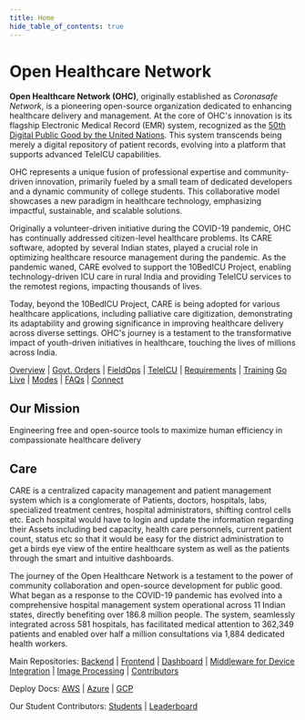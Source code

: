 ```yaml
---
title: Home
hide_table_of_contents: true
---
```


# Open Healthcare Network

**Open Healthcare Network (OHC)**, originally established as *Coronasafe Network*, is a pioneering open-source organization dedicated to enhancing healthcare delivery and management. At the core of OHC's innovation is its flagship Electronic Medical Record (EMR) system, recognized as the [50th Digital Public Good by the United Nations](https://digitalpublicgoods.net/). This system transcends being merely a digital repository of patient records, evolving into a platform that supports advanced TeleICU capabilities.

OHC represents a unique fusion of professional expertise and community-driven innovation, primarily fueled by a small team of dedicated developers and a dynamic community of college students. This collaborative model showcases a new paradigm in healthcare technology, emphasizing impactful, sustainable, and scalable solutions.

Originally a volunteer-driven initiative during the COVID-19 pandemic, OHC has continually addressed citizen-level healthcare problems. Its CARE software, adopted by several Indian states, played a crucial role in optimizing healthcare resource management during the pandemic. As the pandemic waned, CARE evolved to support the 10BedICU Project, enabling technology-driven ICU care in rural India and providing TeleICU services to the remotest regions, impacting thousands of lives.

Today, beyond the 10BedICU Project, CARE is being adopted for various healthcare applications, including palliative care digitization, demonstrating its adaptability and growing significance in improving healthcare delivery across diverse settings. OHC's journey is a testament to the transformative impact of youth-driven initiatives in healthcare, touching the lives of millions across India.

[Overview](https://ohc.network/) |
[Govt. Orders](https://ohc.network/government-orders) | 
[FieldOps](https://ohc.network/fieldops) |
[TeleICU](https://ohc.network/teleicu) |
[Requirements](https://ohc.network/requirements) |
[Training](https://ohc.network/training)
[Go Live](https://ohc.network/go-live) |
[Modes](https://ohc.network/modes) |
[FAQs](https://ohc.network/faqs) | 
[Connect](https://slack.ohc.network)

## Our Mission
Engineering free and open-source tools to maximize human efficiency in compassionate healthcare delivery

## Care 
CARE is a centralized capacity management and patient management system which is a conglomerate of Patients, doctors, hospitals, labs, specialized treatment centres, hospital administrators, shifting control cells etc. Each hospital would have to login and update the information regarding their Assets including bed capacity, health care personnels, current patient count, status etc so that it would be easy for the district administration to get a birds eye view of the entire healthcare system as well as the patients through the smart and intuitive dashboards. 

The journey of the Open Healthcare Network is a testament to the power of community collaboration and open-source development for public good. What began as a response to the COVID-19 pandemic has evolved into a comprehensive hospital management system operational across 11 Indian states, directly benefiting over 186.8 million people. The system, seamlessly integrated across 581 hospitals, has facilitated medical attention to 362,349 patients and enabled over half a million consultations via 1,884 dedicated health workers.

Main Repositories: [Backend](https://github.com/ohcnetwork/care) |
[Frontend](https://github.com/ohcnetwork/care_fe) |
[Dashboard](https://github.com/ohcnetwork/care_dashboard) |
[Middleware for Device Integration](https://github.com/ohcnetwork/teleicu_middleware) |
[Image Processing](https://github.com/ohcnetwork/care_ocr) |
[Contributors](https://github.com/ohcnetwork/leaderboard)

Deploy Docs: [AWS](https://deploydocs.ohc.network/cloud-deployment-overview/aws) | [Azure](https://deploydocs.ohc.network/cloud-deployment-overview/azure) | [GCP](https://deploydocs.ohc.network/cloud-deployment-overview/gcp)

Our Student Contributors: [Students](https://contributors.ohc.network/) | [Leaderboard](https://contributors.ohc.network/leaderboard)
